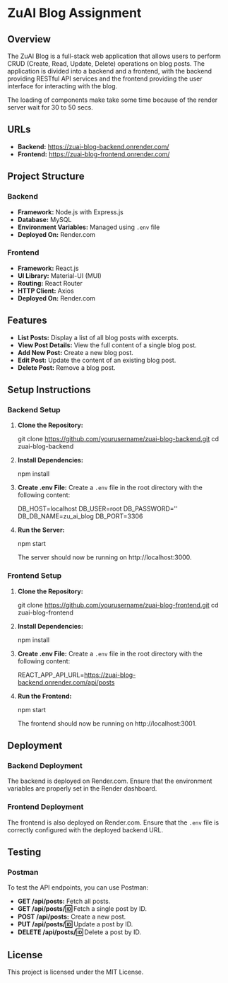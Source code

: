 # ZuAI Blog Assignment

## Overview

The ZuAI Blog is a full-stack web application that allows users to perform CRUD (Create, Read, Update, Delete) operations on blog posts. The application is divided into a backend and a frontend, with the backend providing RESTful API services and the frontend providing the user interface for interacting with the blog.

<p>The loading of components make take some time because of the render server wait for 30 to 50 secs.</p>

## URLs

* **Backend:** https://zuai-blog-backend.onrender.com/       
* **Frontend:** https://zuai-blog-frontend.onrender.com/

## Project Structure

### Backend

* **Framework:** Node.js with Express.js
* **Database:** MySQL
* **Environment Variables:** Managed using `.env` file
* **Deployed On:** Render.com

### Frontend

* **Framework:** React.js
* **UI Library:** Material-UI (MUI)
* **Routing:** React Router
* **HTTP Client:** Axios
* **Deployed On:** Render.com

## Features

* **List Posts:** Display a list of all blog posts with excerpts.
* **View Post Details:** View the full content of a single blog post.
* **Add New Post:** Create a new blog post.
* **Edit Post:** Update the content of an existing blog post.
* **Delete Post:** Remove a blog post.

## Setup Instructions

### Backend Setup

1. **Clone the Repository:**

   git clone https://github.com/yourusername/zuai-blog-backend.git
   cd zuai-blog-backend

2. **Install Dependencies:**

   npm install

3. **Create .env File:**
   Create a `.env` file in the root directory with the following content:

   DB_HOST=localhost
   DB_USER=root
   DB_PASSWORD=''
   DB_DB_NAME=zu_ai_blog
   DB_PORT=3306

4. **Run the Server:**

   npm start

   The server should now be running on http://localhost:3000.

### Frontend Setup

1. **Clone the Repository:**

   git clone https://github.com/yourusername/zuai-blog-frontend.git
   cd zuai-blog-frontend

2. **Install Dependencies:**

   npm install

3. **Create .env File:**
   Create a `.env` file in the root directory with the following content:

   REACT_APP_API_URL=https://zuai-blog-backend.onrender.com/api/posts

4. **Run the Frontend:**

   npm start

   The frontend should now be running on http://localhost:3001.

## Deployment

### Backend Deployment

The backend is deployed on Render.com. Ensure that the environment variables are properly set in the Render dashboard.

### Frontend Deployment

The frontend is also deployed on Render.com. Ensure that the `.env` file is correctly configured with the deployed backend URL.

## Testing

### Postman

To test the API endpoints, you can use Postman:

* **GET /api/posts:** Fetch all posts.
* **GET /api/posts/:id:** Fetch a single post by ID.
* **POST /api/posts:** Create a new post.
* **PUT /api/posts/:id:** Update a post by ID.
* **DELETE /api/posts/:id:** Delete a post by ID.

## License

This project is licensed under the MIT License.
